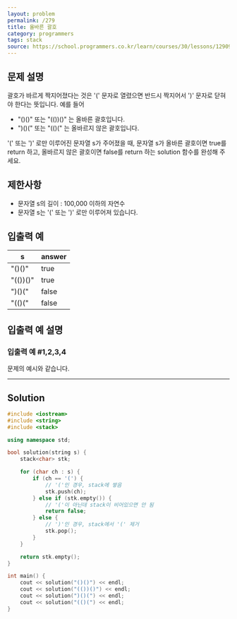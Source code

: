 ```yaml
---
layout: problem
permalink: /279
title: 올바른 괄호
category: programmers
tags: stack
source: https://school.programmers.co.kr/learn/courses/30/lessons/12909
---
```


## 문제 설명

괄호가 바르게 짝지어졌다는 것은 '(' 문자로 열렸으면 반드시 짝지어서 ')' 문자로 닫혀야 한다는 뜻입니다. 예를 들어

- "()()" 또는 "(())()" 는 올바른 괄호입니다.
- ")()(" 또는 "(()(" 는 올바르지 않은 괄호입니다.

'(' 또는 ')' 로만 이루어진 문자열 s가 주어졌을 때, 문자열 s가 올바른 괄호이면 true를 return 하고, 올바르지 않은 괄호이면 false를 return 하는 solution 함수를 완성해 주세요.

## 제한사항

- 문자열 s의 길이 : 100,000 이하의 자연수
- 문자열 s는 '(' 또는 ')' 로만 이루어져 있습니다.

## 입출력 예

| s | answer |
| --- | --- |
| "()()" | true |
| "(())()" | true |
| ")()(" | false |
| "(()(" | false |

## 입출력 예 설명

### 입출력 예 #1,2,3,4

문제의 예시와 같습니다.

---

## Solution

```cpp
#include <iostream>
#include <string>
#include <stack>

using namespace std;

bool solution(string s) {
    stack<char> stk;

    for (char ch : s) {
        if (ch == '(') {
            // '('인 경우, stack에 쌓음
            stk.push(ch);
        } else if (stk.empty()) {
            // '('이 아닌데 stack이 비어있으면 안 됨
            return false;
        } else {
            // ')'인 경우, stack에서 '(' 제거
            stk.pop();
        }
    }

    return stk.empty();
}

int main() {
    cout << solution("()()") << endl;
    cout << solution("(())()") << endl;
    cout << solution(")()(") << endl;
    cout << solution("(()(") << endl;
}
```
